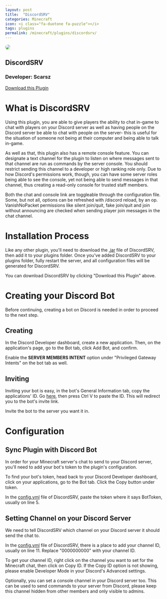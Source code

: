 ```yaml
---
layout: post
title:  "DiscordSRV"
categories: Minecraft
icon: <i class="fa-duotone fa-puzzle"></i>
tags: plugins
permalink: /minecraft/plugins/discordsrv/
---
```


<div class="install-plugin">
    <img style="border-radius: 50px;" src="https://www.spigotmc.org/data/resource_icons/18/18494.jpg?1455529290">
    <h2>DiscordSRV</h2>
    <h3>Developer: Scarsz</h3> 
    <a href="https://www.spigotmc.org/resources/discordsrv.18494/">Download this Plugin</a>
</div>

# What is DiscordSRV
Using this plugin, you are able to give players the ability to chat in-game to chat with players on your Discord server as well as having people on the Discord server be able to chat with people on the server- this is useful for the situation of someone not being at their computer and being able to talk in-game.

As well as that, this plugin also has a remote console feature. You can designate a text channel for the plugin to listen on where messages sent to that channel are run as commands by the server console. You should restrict sending this channel to a developer or high ranking role only. Due to how Discord's permissions work, though, you can have some server roles being able to see the console, yet not being able to send messages in that channel, thus creating a read-only console for trusted staff members.

Both the chat and console link are toggleable through the configuration file. Some, but not all, options can be refreshed with /discord reload, by an op. VanishNoPacket permissions like silent join/quit, fake join/quit and join without announcing are checked when sending player join messages in the chat channel.

# Installation Process
Like any other plugin, you'll need to download the <u>.jar</u> file of DiscordSRV, then add it to your plugins folder. Once you've added DiscordSRV to your plugins folder, fully restart the server, and all configuration files will be generated for DiscordSRV.

You can download DiscordSRV by clicking "Download this Plugin" above.

# Creating your Discord Bot
Before continuing, creating a bot on Discord is needed in order to proceed to the next step. 

## Creating
In the Discord Developer dashboard, create a new application. Then, on the application's page, go to the Bot tab, click Add Bot, and confirm. 

Enable the **SERVER MEMBERS INTENT** option under "Privileged Gateway Intents" on the bot tab as well.

## Inviting
Inviting your bot is easy, in the bot's General Information tab, copy the applications' ID. Go [here](https://scarsz.me/authorize), then press Ctrl V to paste the ID. This will redirect you to the bot's invite link. 

Invite the bot to the server you want it in.

# Configuration
## Sync Plugin with Discord Bot
In order for your Minecraft server's chat to send to your Discord server, you'll need to add your bot's token to the plugin's configuration.

To find your bot's token, head back to your Discord Developer dashboard, click on your applications, go to the Bot tab. Click the Copy button under token.

In the <u>config.yml</u> file of DiscordSRV, paste the token where it says BotToken, usually on line 5.

## Setting Channel on your Discord Server
We need to tell DiscordSRV which channel on your Discord server it should send the chat to.

In the <u>config.yml</u> file of DiscordSRV, there is a place to add your channel ID, usually on line 11. Replace "0000000000" with your channel ID. 

To get your channel ID, right click on the channel you want to set for the Minecraft chat, then click on Copy ID. If the Copy ID option is not showing, please enable Developer Mode in your Discord's Advanced settings.

Optionally, you can set a console channel in your Discord server too. This can be used to send commands to your server from Discord, please keep this channel hidden from other members and only visible to admins.